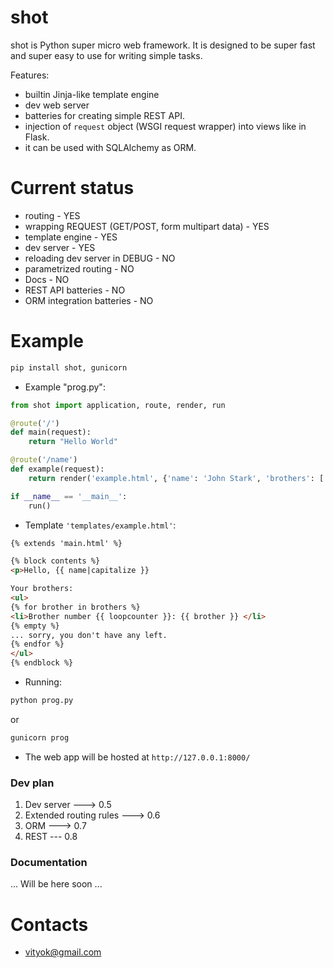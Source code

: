 # shot #

shot is Python super micro web framework. It is designed to be super fast and super easy to use for writing simple tasks. 

Features:

* builtin Jinja-like template engine
* dev web server
* batteries for creating simple REST API.
* injection of `request` object (WSGI request wrapper) into views like in Flask.
* it can be used with SQLAlchemy as ORM.

# Current status #

* routing - YES
* wrapping REQUEST (GET/POST, form multipart data) - YES
* template engine - YES
* dev server - YES
* reloading dev server in DEBUG - NO
* parametrized routing - NO
* Docs - NO
* REST API batteries - NO
* ORM integration batteries - NO

# Example #

```sh
pip install shot, gunicorn
```

* Example "prog.py":

```python
from shot import application, route, render, run

@route('/')
def main(request):
    return "Hello World"

@route('/name')
def example(request):
    return render('example.html', {'name': 'John Stark', 'brothers': ['Rickon', 'Bran', 'Robb']})

if __name__ == '__main__':
    run()
```
* Template `'templates/example.html'`:

```html
{% extends 'main.html' %}

{% block contents %}
<p>Hello, {{ name|capitalize }}

Your brothers:
<ul>
{% for brother in brothers %}
<li>Brother number {{ loopcounter }}: {{ brother }} </li>
{% empty %}
... sorry, you don't have any left.
{% endfor %}
</ul>
{% endblock %}
```
* Running:

```sh
python prog.py
```
or
```sh
gunicorn prog
```

* The web app will be hosted at `http://127.0.0.1:8000/`

### Dev plan ###
1. Dev server ---> 0.5
2. Extended routing rules ---> 0.6
3. ORM  ---> 0.7
4. REST --- 0.8


### Documentation ###

... Will be here soon ...

# Contacts #

* [vityok@gmail.com](mailto:vityok@gmail.com)

